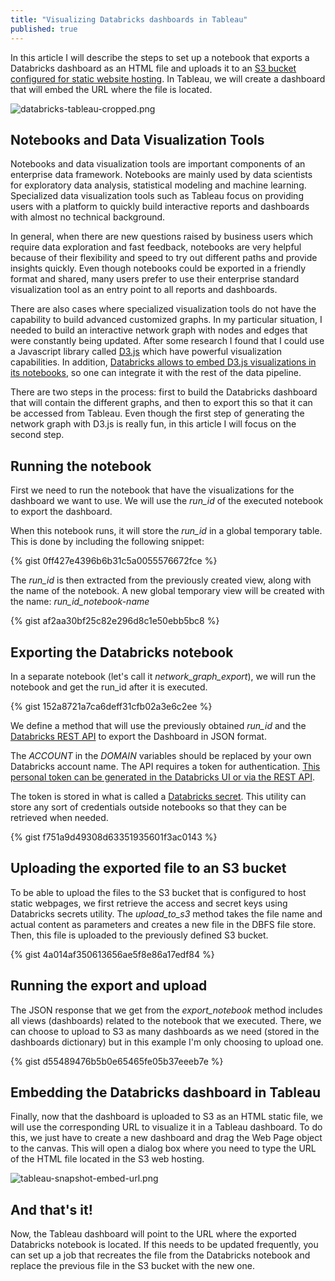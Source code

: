 ```yaml
---
title: "Visualizing Databricks dashboards in Tableau"
published: true
---
```

In this article I will describe the steps to set up a notebook that exports a Databricks dashboard as an HTML file and uploads it to an [S3 bucket configured for static website hosting](https://docs.aws.amazon.com/AmazonS3/latest/dev/WebsiteHosting.html). In Tableau, we will create a dashboard that will embed the URL where the file is located.

![databricks-tableau-cropped.png]({{site.baseurl}}/images/databricks-tableau-cropped.png)

## Notebooks and Data Visualization Tools

Notebooks and data visualization tools are important components of an enterprise data framework. Notebooks are mainly used by data scientists for exploratory data analysis, statistical modeling and machine learning. Specialized data visualization tools such as Tableau focus on providing users with a platform to quickly build interactive reports and dashboards with almost no technical background.

In general, when there are new questions raised by business users which require data exploration and fast feedback, notebooks are very helpful because of their flexibility and speed to try out different paths and provide insights quickly. Even though notebooks could be exported in a friendly format and shared, many users prefer to use their enterprise standard visualization tool as an entry point to all reports and dashboards.

There are also cases where specialized visualization tools do not have the capability to build advanced customized graphs. In my particular situation, I needed to build an interactive network graph with nodes and edges that were constantly being updated. After some research I found that I could use a Javascript library called [D3.js](https://d3js.org/) which have powerful visualization capabilities. In addition, [Databricks allows to embed D3.js visualizations in its notebooks](https://docs.databricks.com/notebooks/visualizations/html-d3-and-svg.html), so one can integrate it with the rest of the data pipeline.

There are two steps in the process: first to build the Databricks dashboard that will contain the different graphs, and then to export this so that it can be accessed from Tableau. Even though the first step of generating the network graph with D3.js is really fun, in this article I will focus on the second step.

## Running the notebook
First we need to run the notebook that have the visualizations for the dashboard we want to use. We will use the _run_id_ of the executed notebook to export the dashboard.

When this notebook runs, it will store the _run_id_ in a global temporary table. This is done by including the following snippet:

{% gist 0ff427e4396b6b31c5a0055576672fce %}

The _run_id_ is then extracted from the previously created view, along with the name of the notebook. A new global temporary view will be created with the name: _run_id_notebook-name_

{% gist af2aa30bf25c82e296d8c1e50ebb5bc8 %}


## Exporting the Databricks notebook
In a separate notebook (let's call it _network_graph_export_), we will run the notebook and get the run_id after it is executed.

{% gist 152a8721a7ca6deff31cfb02a3e6c2ee %}

We define a method that will use the previously obtained _run_id_ and the [Databricks REST API](https://docs.databricks.com/dev-tools/api/latest/index.html) to export the Dashboard in JSON format.

The _ACCOUNT_ in the _DOMAIN_ variables should be replaced by your own Databricks account name. The API requires a token for authentication. [This personal token can be generated in the Databricks UI or via the REST API](https://docs.databricks.com/dev-tools/api/latest/authentication.html).

The token is stored in what is called a [Databricks secret](https://docs.databricks.com/security/secrets/index.html). This utility can store any sort of credentials outside notebooks so that they can be retrieved when needed.

{% gist f751a9d49308d63351935601f3ac0143 %}


## Uploading the exported file to an S3 bucket
To be able to upload the files to the S3 bucket that is configured to host static webpages, we first retrieve the access and secret keys using Databricks secrets utility.
The _upload_to_s3_ method takes the file name and actual content as parameters and creates a new file in the DBFS file store. Then, this file is uploaded to the previously defined S3 bucket.

{% gist 4a014af350613656ae5f8e86a17edf84 %}


## Running the export and upload
The JSON response that we get from the _export_notebook_ method includes all views (dashboards) related to the notebook that we executed. There, we can choose to upload to S3 as many dashboards as we need (stored in the dashboards dictionary) but in this example I'm only choosing to upload one.

{% gist d55489476b5b0e65465fe05b37eeeb7e %}

## Embedding the Databricks dashboard in Tableau
Finally, now that the dashboard is uploaded to S3 as an HTML static file, we will use the corresponding URL to visualize it in a Tableau dashboard. To do this, we just have to create a new dashboard and drag the Web Page object to the canvas. This will open a dialog box where you need to type the URL of the HTML file located in the S3 web hosting.

![tableau-snapshot-embed-url.png]({{site.baseurl}}/images/tableau-snapshot-embed-url.png)


## And that's it!

Now, the Tableau dashboard will point to the URL where the exported Databricks notebook is located. If this needs to be updated frequently, you can set up a job that recreates the file from the Databricks notebook and replace the previous file in the S3 bucket with the new one.
